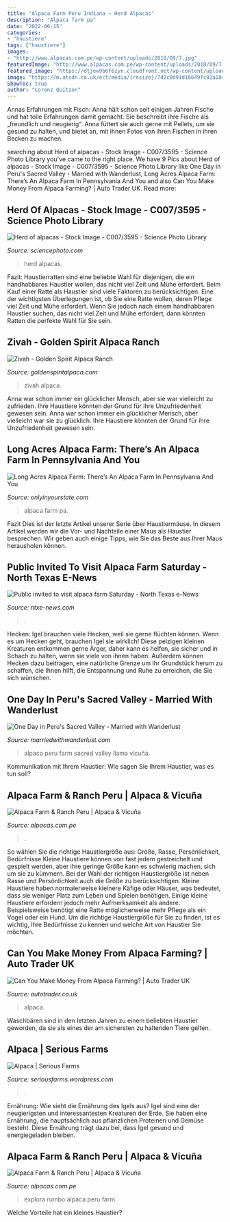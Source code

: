 ```yaml
---
title: "Alpaca Farm Peru Indiana ~ Herd Alpacas"
description: "Alpaca farm pa"
date: "2022-06-15"
categories:
- "haustiere"
tags: ["haustiere"]
images:
- "http://www.alpacas.com.pe/wp-content/uploads/2018/09/7.jpg"
featuredImage: "http://www.alpacas.com.pe/wp-content/uploads/2018/09/7.jpg"
featured_image: "https://dtjew9b6f6zyn.cloudfront.net/wp-content/uploads/2018/04/2-136.jpg"
image: "https://m.atcdn.co.uk/ect/media/{resize}/7d2c0d91d16649fc92a184539c1ddef3.jpg"
ShowToc: true
author: "Lorenz Quitzon"
---
```



Annas Erfahrungen mit Fisch:
Anna hält schon seit einigen Jahren Fische und hat tolle Erfahrungen damit gemacht. Sie beschreibt ihre Fische als „freundlich und neugierig“. Anna füttert sie auch gerne mit Pellets, um sie gesund zu halten, und bietet an, mit ihnen Fotos von ihren Fischen in ihren Becken zu machen.

	

		
searching about Herd of alpacas - Stock Image - C007/3595 - Science Photo Library you've came to the right place. We have 9 Pics about Herd of alpacas - Stock Image - C007/3595 - Science Photo Library like One Day in Peru&#039;s Sacred Valley - Married with Wanderlust, Long Acres Alpaca Farm: There’s An Alpaca Farm In Pennsylvania And You and also Can You Make Money From Alpaca Farming? | Auto Trader UK. Read more:
		
    
## Herd Of Alpacas - Stock Image - C007/3595 - Science Photo Library

<img loading=lazy src="https://media.sciencephoto.com/image/c0073595/800wm/C0073595-Herd_of_alpacas.jpg" onerror="this.onerror=null;this.src='https://tse4.mm.bing.net/th?id=OIP.bly9zx3zFYcwLhyB8DnWzAHaE6&amp;pid=15.1';" alt="Herd of alpacas - Stock Image - C007/3595 - Science Photo Library">

_Source: sciencephoto.com_

>herd alpacas. 

	

Fazit: Haustierratten sind eine beliebte Wahl für diejenigen, die ein handhabbares Haustier wollen, das nicht viel Zeit und Mühe erfordert.
Beim Kauf einer Ratte als Haustier sind viele Faktoren zu berücksichtigen. Eine der wichtigsten Überlegungen ist, ob Sie eine Ratte wollen, deren Pflege viel Zeit und Mühe erfordert. Wenn Sie jedoch nach einem handhabbaren Haustier suchen, das nicht viel Zeit und Mühe erfordert, dann könnten Ratten die perfekte Wahl für Sie sein.

    
## Zivah - Golden Spirit Alpaca Ranch

<img loading=lazy src="http://www.goldenspiritalpaca.com/wp-content/uploads/2011/07/ZIVAH.jpg" onerror="this.onerror=null;this.src='https://tse2.mm.bing.net/th?id=OIP.qEwprVTbyzPJYIu9vtiyHwDLEy&amp;pid=15.1';" alt="Zivah - Golden Spirit Alpaca Ranch">

_Source: goldenspiritalpaca.com_

>zivah alpaca. 

	

Anna war schon immer ein glücklicher Mensch, aber sie war vielleicht zu zufrieden. Ihre Haustiere könnten der Grund für ihre Unzufriedenheit gewesen sein.
Anna war schon immer ein glücklicher Mensch, aber vielleicht war sie zu glücklich. Ihre Haustiere könnten der Grund für ihre Unzufriedenheit gewesen sein.

    
## Long Acres Alpaca Farm: There’s An Alpaca Farm In Pennsylvania And You

<img loading=lazy src="https://dtjew9b6f6zyn.cloudfront.net/wp-content/uploads/2018/04/2-136.jpg" onerror="this.onerror=null;this.src='https://tse3.mm.bing.net/th?id=OIP.be3JYwE0ACxyi3S2iqIrpgHaE8&amp;pid=15.1';" alt="Long Acres Alpaca Farm: There’s An Alpaca Farm In Pennsylvania And You">

_Source: onlyinyourstate.com_

>alpaca farm pa. 

	

Fazit
Dies ist der letzte Artikel unserer Serie über Haustiermäuse. In diesem Artikel werden wir die Vor- und Nachteile einer Maus als Haustier besprechen. Wir geben auch einige Tipps, wie Sie das Beste aus Ihrer Maus herausholen können.

    
## Public Invited To Visit Alpaca Farm Saturday - North Texas E-News

<img loading=lazy src="http://www.ntxe-news.com/artman/uploads/alpacapair200p.jpg" onerror="this.onerror=null;this.src='https://tse3.mm.bing.net/th?id=OIP.VeZkj54nVYdYmdr0pNzjFwAAAA&amp;pid=15.1';" alt="Public invited to visit alpaca farm Saturday - North Texas e-News">

_Source: ntxe-news.com_

>. 

	

Hecken: Igel brauchen viele Hecken, weil sie gerne flüchten können.
Wenn es um Hecken geht, brauchen Igel sie wirklich! Diese pelzigen kleinen Kreaturen entkommen gerne Ärger, daher kann es helfen, sie sicher und in Schach zu halten, wenn sie viele von ihnen haben. Außerdem können Hecken dazu beitragen, eine natürliche Grenze um Ihr Grundstück herum zu schaffen, die Ihnen hilft, die Entspannung und Ruhe zu erreichen, die Sie sich wünschen.

    
## One Day In Peru&#039;s Sacred Valley - Married With Wanderlust

<img loading=lazy src="https://marriedwithwanderlust.com/wp-content/uploads/2017/12/Alpaca-Farm-Peru-Sacred-Valley-1024x685.jpg" onerror="this.onerror=null;this.src='https://tse2.mm.bing.net/th?id=OIP.8qiANP5EYjr2kmfEQuD9YwHaE9&amp;pid=15.1';" alt="One Day in Peru&#039;s Sacred Valley - Married with Wanderlust">

_Source: marriedwithwanderlust.com_

>alpaca peru farm sacred valley llama vicuña. 

	

Kommunikation mit Ihrem Haustier: Wie sagen Sie Ihrem Haustier, was es tun soll?

    
## Alpaca Farm &amp; Ranch Peru | Alpaca &amp; Vicuña

<img loading=lazy src="http://www.alpacas.com.pe/wp-content/uploads/2018/09/Alpaca-Trekking-1024x463.jpg" onerror="this.onerror=null;this.src='https://tse3.mm.bing.net/th?id=OIP.wVhwz-MagGgLC81z0TZCaQHaDW&amp;pid=15.1';" alt="Alpaca Farm &amp; Ranch Peru | Alpaca &amp; Vicuña">

_Source: alpacas.com.pe_

>. 

	

So wählen Sie die richtige Haustiergröße aus: Größe, Rasse, Persönlichkeit, Bedürfnisse
Kleine Haustiere können von fast jedem gestreichelt und gespielt werden, aber ihre geringe Größe kann es schwierig machen, sich um sie zu kümmern. Bei der Wahl der richtigen Haustiergröße ist neben Rasse und Persönlichkeit auch die Größe zu berücksichtigen. Kleine Haustiere haben normalerweise kleinere Käfige oder Häuser, was bedeutet, dass sie weniger Platz zum Leben und Spielen benötigen. Einige kleine Haustiere erfordern jedoch mehr Aufmerksamkeit als andere. Beispielsweise benötigt eine Ratte möglicherweise mehr Pflege als ein Vogel oder ein Hund. Um die richtige Haustiergröße für Sie zu finden, ist es wichtig, Ihre Bedürfnisse zu kennen und welche Art von Haustier Sie möchten.

    
## Can You Make Money From Alpaca Farming? | Auto Trader UK

<img loading=lazy src="https://m.atcdn.co.uk/ect/media/resize/7d2c0d91d16649fc92a184539c1ddef3.jpg" onerror="this.onerror=null;this.src='https://tse2.mm.bing.net/th?id=OIP.8tsUuvQJD7w6E0o3xCIE_gHaEN&amp;pid=15.1';" alt="Can You Make Money From Alpaca Farming? | Auto Trader UK">

_Source: autotrader.co.uk_

>alpaca. 

	

Waschbären sind in den letzten Jahren zu einem beliebten Haustier geworden, da sie als eines der am sichersten zu haltenden Tiere gelten.

    
## Alpaca | Serious Farms

<img loading=lazy src="https://seriousfarms.files.wordpress.com/2011/02/dscf3771.jpg?w=920" onerror="this.onerror=null;this.src='https://tse3.mm.bing.net/th?id=OIP.5kGvAx7eDChOCnCk3XHICwHaFj&amp;pid=15.1';" alt="Alpaca | Serious Farms">

_Source: seriousfarms.wordpress.com_

>. 

	

Ernährung: Wie sieht die Ernährung des Igels aus?
Igel sind eine der neugierigsten und interessantesten Kreaturen der Erde. Sie haben eine Ernährung, die hauptsächlich aus pflanzlichen Proteinen und Gemüse besteht. Diese Ernährung trägt dazu bei, dass Igel gesund und energiegeladen bleiben.

    
## Alpaca Farm &amp; Ranch Peru | Alpaca &amp; Vicuña

<img loading=lazy src="http://www.alpacas.com.pe/wp-content/uploads/2018/09/7.jpg" onerror="this.onerror=null;this.src='https://tse2.mm.bing.net/th?id=OIP.51kjYB10f3lKm1wiCj_maAHaDW&amp;pid=15.1';" alt="Alpaca Farm &amp; Ranch Peru | Alpaca &amp; Vicuña">

_Source: alpacas.com.pe_

>explora rumbo alpaca peru farm. 

	

Welche Vorteile hat ein kleines Haustier?

